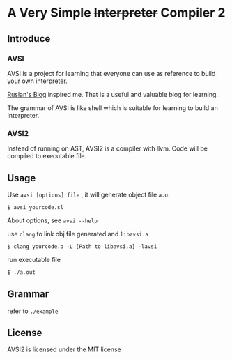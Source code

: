# A Very Simple <s>Interpreter</s> Compiler 2

## Introduce
### AVSI
AVSI is a project for learning that everyone can use as reference to build your own interpreter.

[Ruslan's Blog](https://ruslanspivak.com/) inspired me. That is a useful and valuable blog for learning.

The grammar of AVSI is like shell which is suitable for learning to build an Interpreter.

### AVSI2
Instead of running on AST, AVSI2 is a compiler with llvm. Code will be compiled to executable file.

## Usage
Use `avsi [options] file` , it will generate object file `a.o`.
```shell
$ avsi yourcode.sl
```
About options, see `avsi --help`

use `clang` to link obj file generated and `libavsi.a`
```shell
$ clang yourcode.o -L [Path to libavsi.a] -lavsi
```

run executable file
```asm
$ ./a.out
```

## Grammar
refer to `./example`

## License
AVSI2 is licensed under the MIT license
